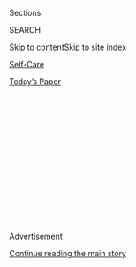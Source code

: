 <div id="app">

<div>

<div>

<div>

<div class="NYTAppHideMasthead css-1q2w90k e1suatyy0">

<div class="section css-ui9rw0 e1suatyy2">

<div class="css-eph4ug er09x8g0">

<div class="css-6n7j50">

</div>

<span class="css-1dv1kvn">Sections</span>

<div class="css-10488qs">

<span class="css-1dv1kvn">SEARCH</span>

</div>

[Skip to content](#site-content)[Skip to site
index](#site-index)

</div>

<div id="masthead-section-label" class="css-1wr3we4 eaxe0e00">

[Self-Care](https://www.nytimes3xbfgragh.onion/section/style/self-care/)

</div>

<div class="css-10698na e1huz5gh0">

</div>

</div>

<div id="masthead-bar-one" class="section hasLinks css-15hmgas e1csuq9d3">

<div class="css-uqyvli e1csuq9d0">

</div>

<div class="css-1uqjmks e1csuq9d1">

</div>

<div class="css-9e9ivx">

[](https://myaccount.nytimes3xbfgragh.onion/auth/login?response_type=cookie&client_id=vi)

</div>

<div class="css-1bvtpon e1csuq9d2">

[Today’s
Paper](https://www.nytimes3xbfgragh.onion/section/todayspaper)

</div>

</div>

</div>

</div>

<div data-aria-hidden="false">

<div id="site-content" data-role="main">

<div>

<div class="css-1aor85t" style="opacity:0.000000001;z-index:-1;visibility:hidden">

<div class="css-1hqnpie">

<div class="css-epjblv">

<span class="css-17xtcya">[Self-Care](/section/style/self-care/)</span><span class="css-x15j1o">|</span><span class="css-fwqvlz">What
Is Intermittent Fasting and Does It Really
Work?</span>

</div>

<div class="css-k008qs">

<div class="css-1iwv8en">

<span class="css-18z7m18"></span>

<div>

</div>

</div>

<span class="css-1n6z4y">https://nyti.ms/2KNpYVM</span>

<div class="css-1705lsu">

<div class="css-4xjgmj">

<div class="css-4skfbu" data-role="toolbar" data-aria-label="Social Media Share buttons, Save button, and Comments Panel with current comment count" data-testid="share-tools">

  - 
  - 
  - 
  - 
    
    <div class="css-6n7j50">
    
    </div>

  - 
  - 

</div>

</div>

</div>

</div>

</div>

</div>

<div class="css-13pd83m">

</div>

<div id="top-wrapper" class="css-1sy8kpn">

<div id="top-slug" class="css-l9onyx">

Advertisement

</div>

[Continue reading the main
story](#after-top)

<div class="ad top-wrapper" style="text-align:center;height:100%;display:block;min-height:250px">

<div id="top" class="place-ad" data-position="top" data-size-key="top">

</div>

</div>

<div id="after-top">

</div>

</div>

<div>

<div id="sponsor-wrapper" class="css-1hyfx7x">

<div id="sponsor-slug" class="css-19vbshk">

Supported by

</div>

[Continue reading the main
story](#after-sponsor)

<div id="sponsor" class="ad sponsor-wrapper" style="text-align:center;height:100%;display:block">

</div>

<div id="after-sponsor">

</div>

</div>

<div class="css-186x18t">

Scam or Not

</div>

<div class="css-1vkm6nb ehdk2mb0">

# What Is Intermittent Fasting and Does It Really Work?

</div>

Yes — but fasting offers weight loss similar to any reduction in
calories. The best diet is the one where you are healthy, hydrated and
living your best life. If fasting works for you, go for
it.

<div class="css-79elbk" data-testid="photoviewer-wrapper">

<div class="css-z3e15g" data-testid="photoviewer-wrapper-hidden">

</div>

<div class="css-1a48zt4 ehw59r15" data-testid="photoviewer-children">

![<span class="css-cnj6d5 e1z0qqy90" itemprop="copyrightHolder"><span class="css-1ly73wi e1tej78p0">Credit...</span><span><span>Photo
Illustration by The New York
Times</span></span></span>](https://static01.graylady3jvrrxbe.onion/images/2019/11/22/fashion/22scam-fasting-1/22scam-fasting-1-articleLarge.jpg?quality=75&auto=webp&disable=upscale)

</div>

</div>

<div class="css-18e8msd">

<div class="css-vp77d3 epjyd6m0">

<div class="css-hus3qt ey68jwv0" data-aria-hidden="true">

[![Crystal
Martin](https://static01.graylady3jvrrxbe.onion/images/2019/03/01/multimedia/author-crystal-martin/author-crystal-martin-thumbLarge.png
"Crystal Martin")](https://www.nytimes3xbfgragh.onion/by/crystal-martin)

</div>

<div class="css-1baulvz">

By [<span class="css-1baulvz last-byline" itemprop="name">Crystal
Martin</span>](https://www.nytimes3xbfgragh.onion/by/crystal-martin)

</div>

</div>

  - 
    
    <div class="css-ld3wwf e16638kd2">
    
    Published Nov. 23, 2019Updated Jan. 2,
    2020
    
    </div>

  - 
    
    <div class="css-4xjgmj">
    
    <div class="css-pvvomx" data-role="toolbar" data-aria-label="Social Media Share buttons, Save button, and Comments Panel with current comment count" data-testid="share-tools">
    
      - 
      - 
      - 
      - 
        
        <div class="css-6n7j50">
        
        </div>
    
      - 
      - 
    
    </div>
    
    </div>

</div>

</div>

<div class="section meteredContent css-1r7ky0e" name="articleBody" itemprop="articleBody">

<div class="css-1fanzo5 StoryBodyCompanionColumn">

<div class="css-53u6y8">

People who choose not to eat for 12 hours a day claim fasting gives you
more sleep, energy and abs. Are these people just annoying or are they
onto something?

Generally, intermittent fasting is a diet strategy that involves
alternating periods of eating and extended fasting **** (meaning no food
at all or very low calorie consumption). “There’s quite a bit of debate
in our research community: How much of the benefits of intermittent
fasting are just due to the fact that it helps people eat less? Could
you get the same benefits by just cutting your calories by the same
amount?” said Courtney M. Peterson, Ph.D., an assistant professor in the
Department of Nutrition Sciences at the University of Alabama at
Birmingham who studies time-restricted feeding, a form of intermittent
fasting.

</div>

</div>

<div>

</div>

<div class="css-1fanzo5 StoryBodyCompanionColumn">

<div class="css-53u6y8">

We asked Dr. Peterson and a few other experts to help us sort out the
real from the scam on intermittent fasting.

</div>

</div>

<div class="css-1fanzo5 StoryBodyCompanionColumn">

<div class="css-53u6y8">

-----

## How do I try intermittent fasting?

There are four popular fasting approaches: periodic fasting,
time-restricted feeding, alternate-day fasting and the 5:2 diet.
Time-restricted feeding, sometimes called daily intermittent fasting, is
perhaps the easiest and most popular fasting method. Daily intermittent
fasters restrict eating to certain time periods each day, say 11 in the
morning to 7 at night. The fasting period is usually around 12 or more
hours that, helpfully, includes time spent sleeping overnight. Periodic
fasting will feel most familiar: no food or drinks with calories for
24-hour periods. Another type of fast, alternate-day fasting requires
severe calorie reduction every other day. Lastly, the 5:2 method was
popularized by author Kate Harrison’s book “The 5:2 Diet" and requires
fasting on two nonconsecutive days a
week.

-----

</div>

</div>

<div id="is-this-a-scam" class="section interactive-content interactive-size-scoop css-m2zfm8" data-id="100000006519225">

## Is This A Scam?

<div class="css-17ih8de interactive-body" data-sourceid="100000006519225">

<div class="g-story g-freebird g-max-limit" data-preview-slug="2019-03-10-vi-freebird">

</div>

<div id="is-this-a-scam">

### Is ...

<div class="g-scams">

<span class="g-scam">
[](https://www.nytimes3xbfgragh.onion/2019/10/16/style/self-care/celery-juice-benefits.html)</span>

Celery Juice

<span class="g-comma"></span>

,

<span class="g-scam">
[](https://www.nytimes3xbfgragh.onion/2019/10/16/style/self-care/kombucha-benefits.html)</span>

Kombucha

<span class="g-comma"></span>

,

<span class="g-scam">
[](https://www.nytimes3xbfgragh.onion/2019/10/16/style/self-care/activated-charcoal-benefits.html)</span>

Activated Charcoal

<span class="g-comma"></span>

,

<span class="g-scam">
[](https://www.nytimes3xbfgragh.onion/2019/10/16/style/self-care/cbd-oil-benefits.html)</span>

CBD

<span class="g-comma"></span>

,

<span class="g-scam">
[](https://www.nytimes3xbfgragh.onion/2019/10/16/style/self-care/turmeric-benefits.html)</span>

Turmeric

<span class="g-comma"></span>

,

<span class="g-scam">
[](https://www.nytimes3xbfgragh.onion/2019/11/01/style/self-care/fish-oil-benefits.html)</span>

Fish Oil

<span class="g-comma"></span>

,

<span class="g-scam">
[](https://www.nytimes3xbfgragh.onion/2019/11/15/style/chlorophyll-benefits.html)</span>

Chlorophyll

<span class="g-comma"></span>

,

<span class="g-scam">
[](https://www.nytimes3xbfgragh.onion/2019/11/23/style/self-care/intermittent-fasting-benefits.html)</span>

Intermittent Fasting

<span class="g-comma"></span>

,

<span class="g-scam">
[](https://www.nytimes3xbfgragh.onion/2020/01/02/style/self-care/keto-diet-explained-benefits.html)</span>

The Keto Diet

<span class="g-comma"></span>

,

<span class="g-scam">
[](https://www.nytimes3xbfgragh.onion/2019/11/27/style/self-care/probiotics-benefits.html)</span>

Probiotics

<span class="g-comma"></span>

,

<span class="g-scam">
[](https://www.nytimes3xbfgragh.onion/2019/11/09/style/self-care/collagen-benefits.html)</span>

Collagen

<span class="g-comma"></span>

,

<span class="g-scam">
[](https://www.nytimes3xbfgragh.onion/2020/02/13/style/self-care/coffee-benefits.html)</span>

Coffee

<span class="g-comma"></span>

,

</div>

### A Scam?

<div id="g-tagline-wrap">

Facts about wellness.

Will these trends change your life — or

take your money?

</div>

</div>

</div>

</div>

<div class="css-1fanzo5 StoryBodyCompanionColumn">

<div class="css-53u6y8">

-----

</div>

</div>

<div class="css-1fanzo5 StoryBodyCompanionColumn">

<div class="css-53u6y8">

## Is fasting an effective weight-loss method?

If you are obese or overweight, fasting is an effective weight-loss
method, if you stick to it. But it is no more effective than a diet that
restricts your daily calories. We know this because there were no
additional weight-loss or cardiovascular benefits of fasting two days
per week, over an ordinary calorie-restriction diet, [in a
study](https://theconversation.com/intermittent-fasting-is-no-better-than-conventional-dieting-for-weight-loss-new-study-finds-107829)
of 150 obese adults over the course of 50 weeks.

But you should also consider how difficult the diet will be to stick to.
In a study of 100 randomized obese and overweight adults [published
in 2017](https://jamanetwork.com/journals/jamainternalmedicine/fullarticle/2623528),
the dropout rate was higher with those who were fasting, 38 percent,
compared with 29 percent for calorie restrictors and 26 percent for
those who kept eating as they normally did.

“Some people really struggle with having to monitor their intake and
constantly record food in an app every day. So the takeaway of the study
was if daily calorie restriction doesn’t work for you, maybe
alternate-day fasting would be a little easier,” said Krista Varady,
Ph.D., professor of nutrition at the University of Illinois at Chicago
and the senior author of the study. “There’s nothing magical here. We’re
tricking people into eating less food, in different ways,” [she said
in 2017.](https://www.nytimes3xbfgragh.onion/2017/05/03/well/eat/fasting-offers-no-special-weight-loss-benefits.html)

There is some new evidence that shows different forms of fasting are not
equal — in part because some are easier than others, but also because
some forms of fasting better match our body’s natural circadian rhythm,
thus lowering insulin levels, increasing fat-burning hormones and
decreasing appetite.

Basically, because our metabolism has evolved to digest food during the
day and rest at night, changing the timing of meals to earlier in the
day may be beneficial.

In [a study](https://www.ncbi.nlm.nih.gov/pubmed/31339000)done in Dr.
Peterson’s lab, 11 adults did time-restricted feeding (eating from 8
a.m. to 2 p.m.) and a control 12-hour eating period, for four days each.
On the last day of each session, researchers measured energy expenditure
and hunger hormones and found that time-restricted feeding improves the
appetite hormone ghrelin and increases fat burning. “It’s shown to
reduce the amount of fat in the liver, which is a risk factor for
diabetes and cardiovascular disease,” said Dr. Peterson.

</div>

</div>

<div class="css-1fanzo5 StoryBodyCompanionColumn">

<div class="css-53u6y8">

Bottom line: If you want to lose weight and are someone who hates
counting calories, you might consider fasting, as both methods offer
similar weight-loss benefits.

-----

## Should I try intermittent fasting?

The most effective diet is the one you can stick to while still living
your best life. It’s hard to know which will work best before trying,
but doctors and recent studies offer some guidance. Dr. Peterson said
that complete, zero-calorie fasts generally prove to be too difficult to
maintain. “People stick with them maybe for the short-term, but they get
quite hungry in the long-term,” she said.

Time-restricted feeding — fasting overnight and into the next morning —
is likely the easiest form of fasting to comply with. A longer than
normal fasting period each night allows you to burn through some of your
sugar stores, called glycogen. That does a couple things. It gives your
body a little bit more time to burn fat. It also may help your body get
rid of any extra salt in your diet, which would lower your blood
pressure, Dr. Peterson said.

-----

## I’ve made the decision to fast. So how long should I fast for?

There aren’t any studies right now that state exactly how long one
should fast. Researchers, like Dr. Peterson, are working on that. The
minimum amount of time it takes to make fasting efficacious hasn’t been
proven via study, but the prevailing notion is it’s somewhere between 12
and 18 hours. But it can take a few days — sometimes weeks — of fasting
regularly for your body to start burning fat for fuel. Brooke Alpert,
nutritionist and author of “The Diet Detox,” suggests starting by moving
your last meal to around 7 p.m. She said the reason for this is our
bodies are better at doing some things at certain times. “Our bodies are
better at processing sugar in the morning than at night,” said Dr.
Varady. So eat bigger meals in the morning, for example.

</div>

</div>

<div class="css-1fanzo5 StoryBodyCompanionColumn">

<div class="css-53u6y8">

And how often do you have to do daily intermittent fasting to see the
benefit? Again, there hasn’t been a study that’s shown exactly how many
days you need to fast, but a recent study in rodents showed they get
about the same benefits fasting five days per week as they did fasting
every day. “The great thing is that we’re learning is that this type of
fasting isn’t all or nothing,” said Dr.
Peterson.

</div>

</div>

<div id="XX-scam-horizontal-rule" class="section interactive-content interactive-size-scoop css-1fwl6kh" data-id="100000006520452">

<div class="css-17ih8de interactive-body" data-sourceid="100000006520452">

</div>

</div>

<div>

</div>

</div>

<div>

</div>

<div>

</div>

<div>

</div>

<div>

<div id="bottom-wrapper" class="css-1ede5it">

<div id="bottom-slug" class="css-l9onyx">

Advertisement

</div>

[Continue reading the main
story](#after-bottom)

<div id="bottom" class="ad bottom-wrapper" style="text-align:center;height:100%;display:block;min-height:90px">

</div>

<div id="after-bottom">

</div>

</div>

</div>

</div>

</div>

## Site Index

<div>

</div>

## Site Information Navigation

  - [© <span>2020</span> <span>The New York Times
    Company</span>](https://help.nytimes3xbfgragh.onion/hc/en-us/articles/115014792127-Copyright-notice)

<!-- end list -->

  - [NYTCo](https://www.nytco.com/)
  - [Contact
    Us](https://help.nytimes3xbfgragh.onion/hc/en-us/articles/115015385887-Contact-Us)
  - [Work with us](https://www.nytco.com/careers/)
  - [Advertise](https://nytmediakit.com/)
  - [T Brand Studio](http://www.tbrandstudio.com/)
  - [Your Ad
    Choices](https://www.nytimes3xbfgragh.onion/privacy/cookie-policy#how-do-i-manage-trackers)
  - [Privacy](https://www.nytimes3xbfgragh.onion/privacy)
  - [Terms of
    Service](https://help.nytimes3xbfgragh.onion/hc/en-us/articles/115014893428-Terms-of-service)
  - [Terms of
    Sale](https://help.nytimes3xbfgragh.onion/hc/en-us/articles/115014893968-Terms-of-sale)
  - [Site
    Map](https://spiderbites.nytimes3xbfgragh.onion)
  - [Help](https://help.nytimes3xbfgragh.onion/hc/en-us)
  - [Subscriptions](https://www.nytimes3xbfgragh.onion/subscription?campaignId=37WXW)

</div>

</div>

</div>

</div>

